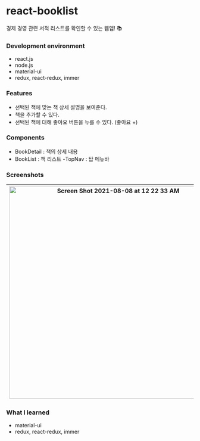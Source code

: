 # react-booklist
경제 경영 관련 서적 리스트를 확인할 수 있는 웹앱! 📚

### Development environment
- react.js
- node.js
- material-ui
- redux, react-redux, immer

### Features
- 선택된 책에 맞는 책 상세 설명을 보여준다. 
- 책을 추가할 수 있다. 
- 선택된 책에 대해 좋아요 버튼을 누를 수 있다. (좋아요 +)

### Components
- BookDetail : 책의 상세 내용
- BookList : 책 리스트
-TopNav : 탑 메뉴바

### Screenshots
| <img width="570" alt="Screen Shot 2021-08-08 at 12 22 33 AM" src="https://user-images.githubusercontent.com/33794732/128605254-920eb0f0-163a-479e-9fa5-aaf4e8a3aea8.png"> |  <img width="570" alt="Screen Shot 2021-08-08 at 12 23 40 AM" src="https://user-images.githubusercontent.com/33794732/128605259-061aa04f-78d9-47be-b1c6-bb2c6f859759.png"> |
|---|:---:|


### What I learned
- material-ui
- redux, react-redux, immer

